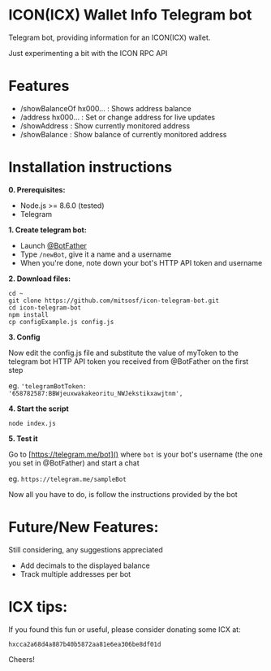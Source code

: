 # ICON(ICX) Wallet Info Telegram bot
Telegram bot, providing information for an ICON(ICX) wallet.
 
Just experimenting a bit with the ICON RPC API

# Features

- /showBalanceOf hx000... : Shows address balance
- /address hx000... : Set or change address for live updates
- /showAddress : Show currently monitored address
- /showBalance : Show balance of currently monitored address

# Installation instructions
**0. Prerequisites:**

- Node.js >= 8.6.0 (tested)
- Telegram

**1. Create telegram bot:**

- Launch [@BotFather](https://telegram.me/BotFather)
- Type `/newBot`, give it a name and a username
- When you're done, note down your bot's HTTP API token and username

**2. Download files:**

```
cd ~
git clone https://github.com/mitsosf/icon-telegram-bot.git
cd icon-telegram-bot
npm install
cp configExample.js config.js
```

**3. Config**

Now edit the config.js file and substitute the value of myToken to the telegram bot HTTP API token you received from @BotFather on the first step

eg. `'telegramBotToken: '658782587:BBWjeuxwakakeoritu_NWJekstikxawjtnm',`

**4. Start the script**

```
node index.js
```

**5. Test it**

Go to [https://telegram.me/bot]() where `bot` is your bot's username (the one you set in @BotFather) and start a chat

eg. `https://telegram.me/sampleBot`

Now all you have to do, is follow the instructions provided by the bot

# Future/New Features:
Still considering, any suggestions appreciated

- Add decimals to the displayed balance
- Track multiple addresses per bot

# ICX tips:
If you found this fun or useful, please consider donating some ICX at:

`hxcca2a68d4a887b40b5872aa81e6ea306be8df01d`

Cheers!

